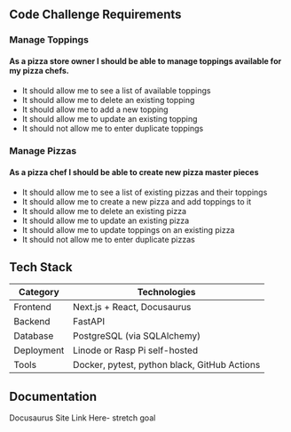 ## Code Challenge Requirements

### Manage Toppings
#### As a pizza store owner I should be able to manage toppings available for my pizza chefs.

<ul>
  <li>It should allow me to see a list of available toppings</li>
  <li>It should allow me to delete an existing topping</li>
  <li>It should allow me to add a new topping</li>
  <li>It should allow me to update an existing topping</li>
  <li>It should not allow me to enter duplicate toppings</li>
</ul>

### Manage Pizzas
#### As a pizza chef I should be able to create new pizza master pieces

<ul>
  <li>It should allow me to see a list of existing pizzas and their toppings</li>
  <li>It should allow me to create a new pizza and add toppings to it</li>
  <li>It should allow me to delete an existing pizza</li>
  <li>It should allow me to update an existing pizza</li>
  <li>It should allow me to update toppings on an existing pizza</li>
  <li>It should not allow me to enter duplicate pizzas</li>
</ul>


## Tech Stack


| Category   | Technologies |
|------------|-------------|
| Frontend   | Next.js + React, Docusaurus |
| Backend    | FastAPI |
| Database   | PostgreSQL (via SQLAlchemy) |
| Deployment | Linode or Rasp Pi self-hosted |
| Tools      | Docker, pytest, python black, GitHub Actions |


## Documentation

Docusaurus Site Link Here- stretch goal
